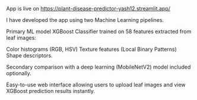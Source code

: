 App is live on https://plant-disease-predictor-yash12.streamlit.app/

I have developed the app using two Machine Learning pipelines.

Primary ML model
XGBoost Classifier trained on 58 features extracted from leaf images:

Color histograms (RGB, HSV)
Texture features (Local Binary Patterns)
Shape descriptors.
 
Secondary comparison with a deep learning (MobileNetV2) model included optionally.

Easy-to-use web interface allowing users to upload leaf images and view XGBoost prediction results instantly.